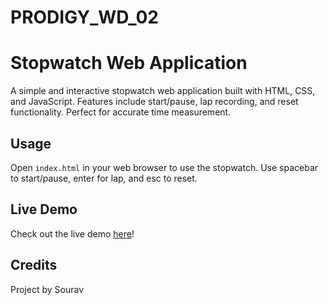 # PRODIGY_WD_02
# Stopwatch Web Application

A simple and interactive stopwatch web application built with HTML, CSS, and JavaScript. Features include start/pause, lap recording, and reset functionality. Perfect for accurate time measurement.

## Usage

Open `index.html` in your web browser to use the stopwatch. Use spacebar to start/pause, enter for lap, and esc to reset.

## Live Demo

Check out the live demo [here](https://timepass45.github.io/PRODIGY_WD_02/)!

## Credits

Project by Sourav

